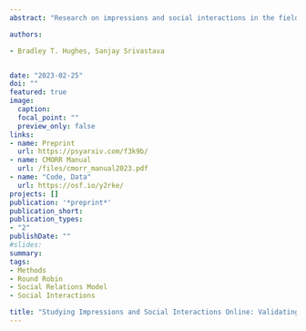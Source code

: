 ```yaml
---
abstract: "Research on impressions and social interactions in the field of psychology have predominately used artificial stimuli and convenience samples of undergraduates. In the present work, we introduce and validate a new experimental method, the Computer Mediated Online Round Robin (CMORR), with the aim of providing researchers a new tool to extend the study of interpersonal phenomena to new and more diverse populations. We describe the new method in detail and provide guidance for future CMORR studies. To determine if impressions formed during online interactions in virtual rooms are comparable to those formed during in-person interactions, we collected CMORR data from an undergraduate sample (N = 171) and compared the structure and accuracy of Big Five personality trait impressions to both an in-person study with the same population (N = 225), and meta-analytic estimates from the literature. The results showed similarity in the structure and accuracy of impressions, supporting the validity of using CMORR to study interpersonal perceptions."

authors:

- Bradley T. Hughes, Sanjay Srivastava


date: "2023-02-25"
doi: ""
featured: true
image:
  caption: 
  focal_point: ""
  preview_only: false
links:
- name: Preprint
  url: https://psyarxiv.com/f3k9b/
- name: CMORR Manual 
  url: /files/cmorr_manual2023.pdf
- name: "Code, Data"
  url: https://osf.io/y2rke/
projects: []
publication: '*preprint*'
publication_short:
publication_types:
- "2"
publishDate: ""
#slides: 
summary: 
tags:
- Methods
- Round Robin
- Social Relations Model
- Social Interactions

title: "Studying Impressions and Social Interactions Online: Validating the Computer Mediated Online Round Robin (CMORR)"
---
```

